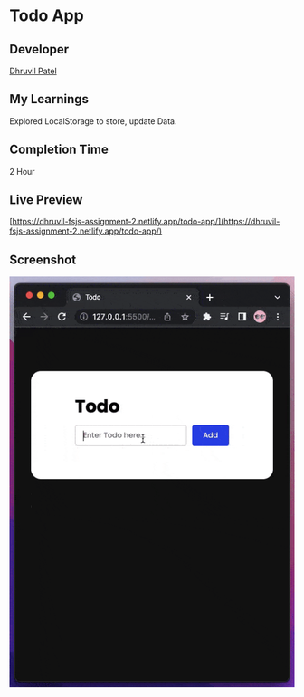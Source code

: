 # Todo App

## Developer
[Dhruvil Patel](https://github.com/dhruvilxcode)

## My Learnings
Explored LocalStorage to store, update Data.

## Completion Time
2 Hour

## Live Preview
[https://dhruvil-fsjs-assignment-2.netlify.app/todo-app/](https://dhruvil-fsjs-assignment-2.netlify.app/todo-app/)

## Screenshot
![image](./todo-app.gif)
